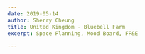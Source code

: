 ```yaml
---
date: 2019-05-14
author: Sherry Cheung
title: United Kingdom - Bluebell Farm
excerpt: Space Planning, Mood Board, FF&E

---
```

